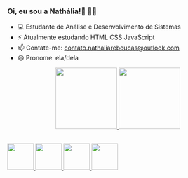 ### Oi, eu sou a Nathália!👋 🏳️‍🌈


- 💻 Estudante de Análise e Desenvolvimento de Sistemas
- ⚡ Atualmente estudando HTML CSS JavaScript
- 📫 Contate-me: contato.nathaliareboucas@outlook.com
- 😄 Pronome: ela/dela

<div align="center">
  <a href="https://github.com/nathaliafreboucas">
  <img height="140em" src="https://github-readme-stats.vercel.app/api?username=nathaliafreboucas&show_icons=true&theme=dark&include_all_commits=true&           count_private=true"/>
  <img height="140em" src="https://github-readme-stats.vercel.app/api/top-langs/?username=nathaliafreboucas&layout=compact&langs_count=7&theme=dark"/>
</div>
  
  ##
  <div>
     <img src="https://cdn.jsdelivr.net/gh/devicons/devicon/icons/html5/html5-plain-wordmark.svg" style="width:60px;heigth:60px;"/>
     <img src="https://cdn.jsdelivr.net/gh/devicons/devicon/icons/css3/css3-plain-wordmark.svg" style="width:60px;heigth:60px;" />
     <img src="https://cdn.jsdelivr.net/gh/devicons/devicon/icons/javascript/javascript-plain.svg" style="width:60px;heigth:60px;"/>
     <img src="https://cdn.jsdelivr.net/gh/devicons/devicon/icons/cplusplus/cplusplus-plain.svg" style="width:60px;heigth:60px;"/>
  </div>
